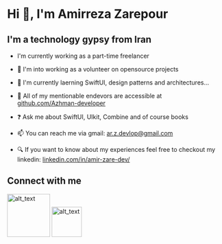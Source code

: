 # Hi 👋, I'm Amirreza Zarepour

## I'm a technology gypsy from Iran
- I'm currently working as a part-time freelancer

- 💞️ I'm into working as a volunteer on opensource projects

- 🌱 I'm currently laerning SwiftUI, design patterns and architectures... 

- 👀 All of my mentionable endevors are accessible at [github.com/Azhman-developer](https://github.com/Azhman-developer)

- ❓ Ask me about SwiftUI, UIkit, Combine and of course books

- 📫 You can reach me via gmail: ar.z.devlop@gmail.com

- 🔍 If you want to know about my experiences feel free to checkout my linkedin: [linkedin.com/in/amir-zare-dev/](https://www.linkedin.com/in/amir-zare-dev/)


## Connect with me 

[<img alt="alt_text" width="100px" src="https://cdn.freebiesupply.com/images/large/2x/medium-icon-white-on-black.png" />](https://medium.com/@Ariobarxan)
[<img alt="alt_text" width="70px" src="https://upload.wikimedia.org/wikipedia/commons/thumb/9/95/Instagram_logo_2022.svg/1200px-Instagram_logo_2022.svg.png" />](instagram.com/azhman.zare/)

